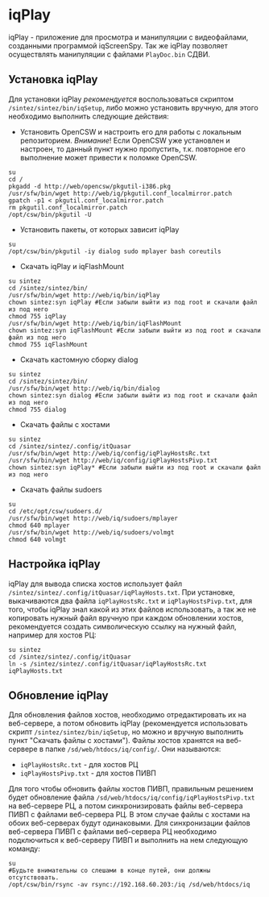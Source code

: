 iqPlay 
======

iqPlay - приложение для просмотра и манипуляции с видеофайлами, созданными программой iqScreenSpy. Так же iqPlay позволяет осуществлять манипуляции с файлами `PlayDoc.bin` СДВИ.

Установка iqPlay
----------------

Для установки iqPlay *рекомендуется* воспользоваться скриптом `/sintez/sintez/bin/iqSetup`, либо можно установить вручную, для этого необходимо выполнить следующие действия:

* Установить OpenCSW и настроить его для работы с локальным репозиторием. *Внимание*! Если OpenCSW уже установлен и настроен, то данный пункт нужно пропустить, т.к. повторное его выполнение может привести к поломке OpenCSW.
~~~~~~{bash}
su
cd /
pkgadd -d http://web/opencsw/pkgutil-i386.pkg
/usr/sfw/bin/wget http://web/iq/pkgutil.conf_localmirror.patch
gpatch -p1 < pkgutil.conf_localmirror.patch
rm pkgutil.conf_localmirror.patch
/opt/csw/bin/pkgutil -U
~~~~~~
* Установить пакеты, от которых зависит iqPlay
~~~~~~{bash}
su
/opt/csw/bin/pkgutil -iy dialog sudo mplayer bash coreutils
~~~~~~
* Скачать iqPlay и iqFlashMount
~~~~~~{bash}
su sintez
cd /sintez/sintez/bin/
/usr/sfw/bin/wget http://web/iq/bin/iqPlay
chown sintez:syn iqPlay #Если забыли выйти из под root и скачали файл из под него
chmod 755 iqPlay
/usr/sfw/bin/wget http://web/iq/bin/iqFlashMount
chown sintez:syn iqFlashMount #Если забыли выйти из под root и скачали файл из под него
chmod 755 iqFlashMount
~~~~~~
* Скачать кастомную сборку dialog
~~~~~~{bash}
su sintez
cd /sintez/sintez/bin/
/usr/sfw/bin/wget http://web/iq/bin/dialog
chown sintez:syn dialog #Если забыли выйти из под root и скачали файл из под него
chmod 755 dialog
~~~~~~
* Скачать файлы с хостами
~~~~~~~{bash}
su sintez
cd /sintez/sintez/.config/itQuasar
/usr/sfw/bin/wget http://web/iq/config/iqPlayHostsRc.txt
/usr/sfw/bin/wget http://web/iq/config/iqPlayHostsPivp.txt
chown sintez:syn iqPlay* #Если забыли выйти из под root и скачали файл из под него
~~~~~~~
* Скачать файлы sudoers
~~~~~~~{bash}
su
cd /etc/opt/csw/sudoers.d/
/usr/sfw/bin/wget http://web/iq/sudoers/mplayer
chmod 640 mplayer
/usr/sfw/bin/wget http://web/iq/sudoers/volmgt
chmod 640 volmgt
~~~~~~~


Настройка iqPlay
----------------

iqPlay для вывода списка хостов использует файл `/sintez/sintez/.config/itQuasar/iqPlayHosts.txt`. При установке, выкачиваются два файла `iqPlayHostsRc.txt` и `iqPlayHostsPivp.txt`, для того, чтобы iqPlay знал какой из этих файлов использовать, а так же не копировать нужный файл вручную при каждом обновлении хостов, рекомендуется создать символическую ссылку на нужный файл, например для хостов РЦ:
~~~~~~~{bash}
su sintez
cd /sintez/sintez/.config/itQuasar
ln -s /sintez/sintez/.config/itQuasar/iqPlayHostsRc.txt iqPlayHosts.txt
~~~~~~~

Обновление iqPlay
-----------------

Для обновления файлов хостов, необходимо отредактировать их на веб-сервере, а потом обновить iqPlay (рекомендуется использовать скрипт `/sintez/sintez/bin/iqSetup`, но можно и вручную выполнить пункт "Скачать файлы с хостами"). Файлы хостов хранятся на веб-сервере в папке `/sd/web/htdocs/iq/config/`. Они называются:
* `iqPlayHostsRc.txt` - для хостов РЦ
* `iqPlayHostsPivp.txt` - для хостов ПИВП

Для того чтобы обновить файлы хостов ПИВП, правильным решением будет обновление файла `/sd/web/htdocs/iq/config/iqPlayHostsPivp.txt` на веб-сервере РЦ, а потом синхронизировать файлы веб-сервера ПИВП с файлами веб-сервера РЦ. В этом случае файлы с хостами на обоих веб-серверах будут одинаковыми. Для синхронизации файлов веб-сервера ПИВП с файлами веб-сервера РЦ необходимо подключиться к веб-серверу ПИВП и выполнить на нем следующую команду:
~~~~~~~{bash}
su
#Будьте внимательны со слешами в конце путей, они должны отсутствовать.
/opt/csw/bin/rsync -av rsync://192.168.60.203:/iq /sd/web/htdocs/iq 
~~~~~~~
